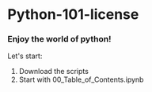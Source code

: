 # Python-101-license
### Enjoy the world of python!

Let's start: 
1. Download the scripts
2. Start with 00_Table_of_Contents.ipynb
